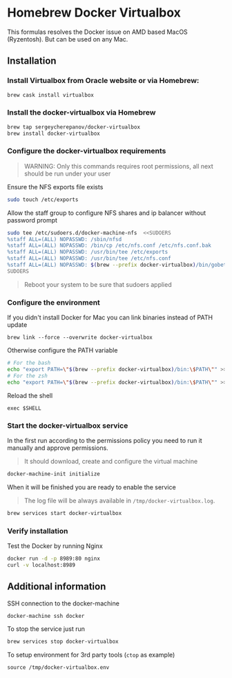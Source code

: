 # Homebrew Docker Virtualbox
This formulas resolves the Docker issue on AMD based MacOS (Ryzentosh). But can be used on any Mac.

## Installation

### Install Virtualbox from Oracle website or via Homebrew:
```bash
brew cask install virtualbox
```

### Install the docker-virtualbox via Homebrew

```bash
brew tap sergeycherepanov/docker-virtualbox
brew install docker-virtualbox
```

### Configure the docker-virtualbox requirements
> WARNING: Only this commands requires root permissions, all next should be run under your user

Ensure the NFS exports file exists
```bash
sudo touch /etc/exports
```

Allow the staff group to configure NFS shares and ip balancer without password prompt  
```bash
sudo tee /etc/sudoers.d/docker-machine-nfs  <<SUDOERS
%staff ALL=(ALL) NOPASSWD: /sbin/nfsd
%staff ALL=(ALL) NOPASSWD: /bin/cp /etc/nfs.conf /etc/nfs.conf.bak
%staff ALL=(ALL) NOPASSWD: /usr/bin/tee /etc/exports
%staff ALL=(ALL) NOPASSWD: /usr/bin/tee /etc/nfs.conf
%staff ALL=(ALL) NOPASSWD: $(brew --prefix docker-virtualbox)/bin/gobetween
SUDOERS
```

> Reboot your system to be sure that sudoers applied


### Configure the environment

If you didn't install Docker for Mac you can link binaries instead of PATH update
```
brew link --force --overwrite docker-virtualbox
```

Otherwise configure the PATH variable
```bash
# For the bash
echo "export PATH=\"$(brew --prefix docker-virtualbox)/bin:\$PATH\"" >> ~/.bash_profile
# For the zsh
echo "export PATH=\"$(brew --prefix docker-virtualbox)/bin:\$PATH\"" >> ~/.zshrc
```

Reload the shell
```
exec $SHELL
```

### Start the docker-virtualbox service
In the first run according to the permissions policy you need to run it manually and approve permissions.  

> It should download, create and configure the virtual machine  
```bash
docker-machine-init initialize
```

When it will be finished you are ready to enable the service
> The log file will be always available in `/tmp/docker-virtualbox.log`. 
```bash
brew services start docker-virtualbox 
```

### Verify installation

Test the Docker by running Nginx
```bash
docker run -d -p 8989:80 nginx
curl -v localhost:8989
```

## Additional information

SSH connection to the docker-machine
```bash
docker-machine ssh docker
```

To stop the service just run
```bash
brew services stop docker-virtualbox 
```

To setup environment for 3rd party tools (`ctop` as example)
```
source /tmp/docker-virtualbox.env
```

